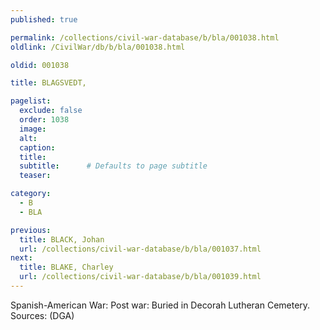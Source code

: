 ```yaml
---
published: true

permalink: /collections/civil-war-database/b/bla/001038.html
oldlink: /CivilWar/db/b/bla/001038.html

oldid: 001038

title: BLAGSVEDT,

pagelist:
  exclude: false
  order: 1038
  image: 
  alt:
  caption:
  title:
  subtitle:      # Defaults to page subtitle
  teaser:

category: 
  - B 
  - BLA

previous:
  title: BLACK, Johan
  url: /collections/civil-war-database/b/bla/001037.html  
next:
  title: BLAKE, Charley
  url: /collections/civil-war-database/b/bla/001039.html   
---
```

Spanish-American War: Post war: Buried in Decorah Lutheran Cemetery. Sources: (DGA)